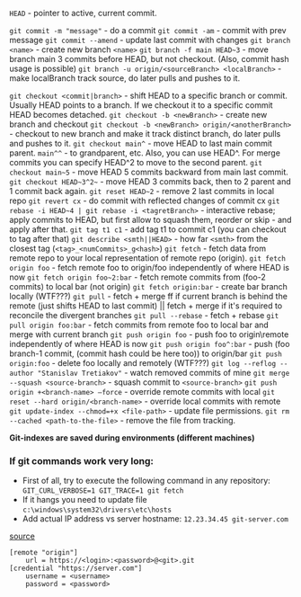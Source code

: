`HEAD` - pointer to active, current commit.

`git commit -m "message"` - do a commit
`git commit -am` - commit with prev message
`git commit --amend` - update last commit with changes
`git branch <name>` - create new branch `<name>`
`git branch -f main HEAD~3` - move branch main 3 commits before HEAD, but not checkout. (Also, commit hash usage is possible)
`git branch -u origin/<sourceBranch> <localBranch>` - make localBranch track source, do later pulls and pushes to it.

`git checkout <commit|branch>` - shift HEAD to a specific branch or commit. Usually HEAD points to a branch. If we checkout it to a specific commit HEAD becomes detached.
`git checkout -b <newBranch>` - create new branch and checkout
`git checkout -b <newBranch> origin/<anotherBranch>` - checkout to new branch and make it track distinct branch, do later pulls and pushes to it.
`git checkout main^` - move HEAD to last main commit parent. `main^^` - to grandparent, etc. Also, you can use HEAD^. For merge commits you can specify HEAD^2 to move to the second parent.
`git checkout main~5` - move HEAD 5 commits backward from main last commit.
`git checkout HEAD~3^2~` - move HEAD 3 commits back, then to 2 parent and 1 commit back again.
`git reset HEAD~2` - remove 2 last commits in local repo
`git revert cx` - do commit with reflected changes of commit cx
`git rebase -i HEAD~4 | git rebase -i <tagretBranch>` - interactive rebase; apply commits to HEAD, but first allow to squash them, reorder or skip - and apply after that.
`git tag t1 c1` - add tag t1 to commit c1 (you can checkout to tag after that)
`git describe <smth||HEAD>` - how far `<smth>` from the closest tag (`<tag>_<numCommits>_g<hash>`)
`git fetch` - fetch data from remote repo to your local representation of remote repo (origin).
`git fetch origin foo` - fetch remote foo to origin/foo independently of where HEAD is now
`git fetch origin foo~2:bar` - fetch remote commits from (foo-2 commits) to local bar (not origin)
`git fetch origin:bar` - create bar branch locally (WTF???)
`git pull` - fetch + merge ff if current branch is behind the remote (just shifts HEAD to last commit) || fetch + merge if it's required to reconcile the divergent branches
`git pull --rebase` - fetch + rebase
`git pull origin foo:bar` - fetch commits from remote foo to local bar and merge with current branch
`git push origin foo` - push foo to origin\remote independently of where HEAD is now
`git push origin foo^:bar` - push (foo branch-1 commit, (commit hash could be here too)) to origin/bar
`git push origin:foo` - delete foo locally and remotely (WTF???)
`git log --reflog --author "Stanislav Tretiakov"` - watch removed commits of mine
`git merge --squash <source-branch>` - squash commit to `<source-branch>`
`git push origin +<branch-name> –force` - override remote commits with local
`git reset --hard origin/<branch-name>` - override local commits with remote
`git update-index --chmod=+x <file-path>` - update file permissions.
`git rm --cached <path-to-the-file>` - remove the file from tracking.

**Git-indexes are saved during environments (different machines)**
### If git commands work very long:
- First of all, try to execute the following command in any repository: `GIT_CURL_VERBOSE=1 GIT_TRACE=1 git fetch`
- If it hangs you need to update file `c:\windows\system32\drivers\etc\hosts`
- Add actual IP address vs server hostname: `12.23.34.45 git-server.com`

[source](https://www.howtogeek.com/howto/27350/beginner-geek-how-to-edit-your-hosts-file/)

```.gitconfig
[remote "origin"]
    url = https://<login>:<password>@<git>.git
[credential "https://server.com"]
    username = <username>
    password = <password>
```
